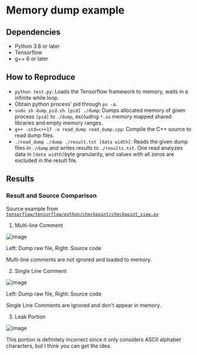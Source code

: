 # Memory dump example
## Dependencies
* Python 3.8 or later
* Tensorflow
* g++ 6 or later
## How to Reproduce
* `python test.py`: Loads the Tensorflow framework to memory, waits in a infinite while loop.
* Obtain python process' pid through `ps -a`.
* `sudo sh dump_pid.sh [pid] ./dump`: Dumps allocated memory of given process `[pid]` to `./dump`, excluding `*.so` memory mapped shared libraries and empty memory ranges.
* `g++ -std=c++17 -o read_dump read_dump.cpp`: Compile the C++ source to read dump files.
* `./read_dump ./dump ./result.txt [data width]`: Reads the given dump files in `./dump` and writes results to `./results.txt`. One read analyzes data in `[data width]`byte granularity, and values with all zeros are excluded in the result file.
## Results
### Result and Source Comparison
Source example from [`tensorflow/tensorflow/python/checkpoint/checkpoint_view.py`](https://github.com/tensorflow/tensorflow/blob/master/tensorflow/python/checkpoint/checkpoint_view.py)
1. Multi-line Comment

![image](https://user-images.githubusercontent.com/89067533/207003821-e5b4d1ca-5a59-4b92-b382-afadbabd9803.png)

Left: Dump raw file, Right: Source code

Multi-line comments are not ignored and loaded to memory.

2. Single Line Comment

![image](https://user-images.githubusercontent.com/89067533/207004616-b14f921d-bea8-4783-adf4-a7ee5a614be3.png)

Left: Dump raw file, Right: Source code

Single Line Comments are ignored and don't appear in memory.

3. Leak Portion

![image](https://user-images.githubusercontent.com/89067533/207005120-3c535b6e-3b2d-42ef-bb87-4011537de2ab.png)

This portion is definitely incorrect since it only considers ASCII alphabet characters, but I think you can get the idea.